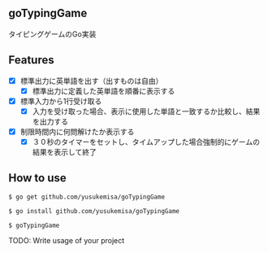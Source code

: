 ## goTypingGame
タイピングゲームのGo実装

## Features
- [x] 標準出力に英単語を出す（出すものは自由）
  - [x] 標準出力に定義した英単語を順番に表示する
- [x] 標準入力から1行受け取る
  - [x] 入力を受け取った場合、表示に使用した単語と一致するか比較し、結果を出力する
- [x] 制限時間内に何問解けたか表示する
  - [x] ３０秒のタイマーをセットし、タイムアップした場合強制的にゲームの結果を表示して終了

## How to use

```
$ go get github.com/yusukemisa/goTypingGame

$ go install github.com/yusukemisa/goTypingGame

$ goTypingGame
```

TODO: Write usage of your project
